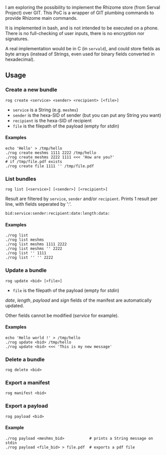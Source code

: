 I am exploring the possibility to implement the Rhizome store (from Serval
Project) over GIT. This PoC is a wrapper of GIT plumbing commands to provide
Rhizome main commands.

It is implemented in bash, and is not intended to be executed on a phone.
There is no full-checking of user inputs, there is no encryption nor signatures.

A real implementation would be in C (in `servald`), and could store fields as
byte arrays (instead of Strings, even used for binary fields converted in
hexadecimal).

## Usage

### Create a new bundle

    rog create <service> <sender> <recipient> [<file>]

 * `service` is a String (e.g. `meshms`)
 * `sender` is the hexa-SID of sender (but you can put any String you want)
 * `recipient` is the hexa-SID of recipient
 * `file` is the filepath of the payload (empty for *stdin*)

#### Examples

    echo 'Hello' > /tmp/hello
    ./rog create meshms 1111 2222 /tmp/hello
    ./rog create meshms 2222 1111 <<< 'How are you?'
    # if /tmp/file.pdf exists
    ./rog create file 1111 '' /tmp/file.pdf

### List bundles

    rog list [<service>] [<sender>] [<recipient>]

Result are filtered by `service`, `sender` and/or `recipient`.
Prints 1 result per line, with fields seperated by ':'.

    bid:service:sender:recipient:date:length:data:

#### Examples

    ./rog list
    ./rog list meshms
    ./rog list meshms 1111 2222
    ./rog list meshms '' 2222
    ./rog list '' 1111
    ./rog list '' '' 2222

### Update a bundle

    rog update <bid> [<file>]

 * `file` is the filepath of the payload (empty for *stdin*)

*date*, *length*, *payload* and *sign* fields of the manifest are automatically
updated.

Other fields cannot be modified (*service* for example).

#### Examples

    echo 'Hello world !' > /tmp/hello
    ./rog update <bid> /tmp/hello
    ./rog update <bid> <<< 'This is my new message'

### Delete a bundle

    rog delete <bid>

### Export a manifest

    rog manifest <bid>

### Export a payload

    rog payload <bid>

#### Example

    ./rog payload <meshms_bid>           # prints a String message on stdin
    ./rog payload <file_bid> > file.pdf  # exports a pdf file
